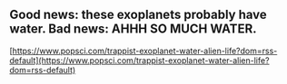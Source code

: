 ## Good news: these exoplanets probably have water. Bad news: AHHH SO MUCH WATER.
  
  [https://www.popsci.com/trappist-exoplanet-water-alien-life?dom=rss-default](https://www.popsci.com/trappist-exoplanet-water-alien-life?dom=rss-default)